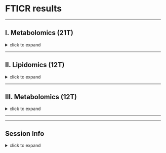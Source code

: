 FTICR results
================

------------------------------------------------------------------------

## I. Metabolomics (21T)

<details>
<summary>
click to expand
</summary>

### Van Krevelen Domains

    #> $gg_vk_domains

![](report_fticr_files/figure-gfm/unnamed-chunk-1-1.png)<!-- -->

    #> 
    #> $gg_vk_domains_nosc

![](report_fticr_files/figure-gfm/unnamed-chunk-1-2.png)<!-- -->

------------------------------------------------------------------------

### Van Krevelen Diagrams

All molecules identified

    #> $gg_vankrev_all

![](report_fticr_files/figure-gfm/unnamed-chunk-2-1.png)<!-- -->

Unique molecules per temperature/CUE

![](report_fticr_files/figure-gfm/unnamed-chunk-3-1.png)<!-- -->

------------------------------------------------------------------------

### Relative Abundance

    #> $relabund_bar_trt

![](report_fticr_files/figure-gfm/unnamed-chunk-4-1.png)<!-- -->

------------------------------------------------------------------------

### PERMANOVA

| term                            |  df | SumsOfSqs |   MeanSqs |   F.Model |        R2 | p.value |
|:--------------------------------|----:|----------:|----------:|----------:|----------:|--------:|
| Incubation\_Temp                |   2 | 0.0022091 | 0.0011046 |  8.722768 | 0.1830032 |   0.002 |
| A\_priori\_CUE                  |   1 | 0.0064604 | 0.0064604 | 51.018274 | 0.5351802 |   0.001 |
| Incubation\_Temp:A\_priori\_CUE |   2 | 0.0011226 | 0.0005613 |  4.432670 | 0.0929972 |   0.028 |
| Residuals                       |  18 | 0.0022793 | 0.0001266 |        NA | 0.1888195 |      NA |
| Total                           |  23 | 0.0120715 |        NA |        NA | 1.0000000 |      NA |

### PCA

    #> $gg_pca_overall

![](report_fticr_files/figure-gfm/unnamed-chunk-6-1.png)<!-- -->

    #> 
    #> $gg_pca_highCUE

![](report_fticr_files/figure-gfm/unnamed-chunk-6-2.png)<!-- -->

    #> 
    #> $gg_pca_lowCUE

![](report_fticr_files/figure-gfm/unnamed-chunk-6-3.png)<!-- -->

</summary>
</details>

------------------------------------------------------------------------

## II. Lipidomics (12T)

<details>
<summary>
click to expand
</summary>

### Van Krevelen Domains

    #> $gg_vk_domains

![](report_fticr_files/figure-gfm/unnamed-chunk-7-1.png)<!-- -->

    #> 
    #> $gg_vk_domains_nosc

![](report_fticr_files/figure-gfm/unnamed-chunk-7-2.png)<!-- -->

------------------------------------------------------------------------

### Van Krevelen Diagrams

All molecules identified

    #> $gg_vankrev_all

![](report_fticr_files/figure-gfm/unnamed-chunk-8-1.png)<!-- -->

Unique molecules per temperature/CUE

![](report_fticr_files/figure-gfm/unnamed-chunk-9-1.png)<!-- -->

------------------------------------------------------------------------

### Relative Abundance

    #> $relabund_bar_trt

![](report_fticr_files/figure-gfm/unnamed-chunk-10-1.png)<!-- -->

------------------------------------------------------------------------

### PERMANOVA

| term                            |  df | SumsOfSqs |   MeanSqs |   F.Model |        R2 | p.value |
|:--------------------------------|----:|----------:|----------:|----------:|----------:|--------:|
| Incubation\_Temp                |   2 | 0.0027330 | 0.0013665 | 10.315481 | 0.3326927 |   0.001 |
| A\_priori\_CUE                  |   1 | 0.0026433 | 0.0026433 | 19.954355 | 0.3217818 |   0.001 |
| Incubation\_Temp:A\_priori\_CUE |   2 | 0.0004539 | 0.0002270 |  1.713372 | 0.0552593 |   0.211 |
| Residuals                       |  18 | 0.0023845 | 0.0001325 |        NA | 0.2902661 |      NA |
| Total                           |  23 | 0.0082147 |        NA |        NA | 1.0000000 |      NA |

</summary>
</details>

------------------------------------------------------------------------

## III. Metabolomics (12T)

<details>
<summary>
click to expand
</summary>

### Van Krevelen Domains

    #> $gg_vk_domains

![](report_fticr_files/figure-gfm/unnamed-chunk-13-1.png)<!-- -->

    #> 
    #> $gg_vk_domains_nosc

![](report_fticr_files/figure-gfm/unnamed-chunk-13-2.png)<!-- -->

------------------------------------------------------------------------

### Van Krevelen Diagrams

All molecules identified

    #> $gg_vankrev_all

![](report_fticr_files/figure-gfm/unnamed-chunk-14-1.png)<!-- -->

Unique molecules per temperature/CUE

![](report_fticr_files/figure-gfm/unnamed-chunk-15-1.png)<!-- -->

------------------------------------------------------------------------

### Relative Abundance

    #> $relabund_bar_trt

![](report_fticr_files/figure-gfm/unnamed-chunk-16-1.png)<!-- -->

------------------------------------------------------------------------

### PERMANOVA

| term                            |  df | SumsOfSqs |   MeanSqs |   F.Model |        R2 | p.value |
|:--------------------------------|----:|----------:|----------:|----------:|----------:|--------:|
| Incubation\_Temp                |   2 | 0.0004443 | 0.0002221 |  1.761836 | 0.0308462 |   0.205 |
| A\_priori\_CUE                  |   1 | 0.0092918 | 0.0092918 | 73.693872 | 0.6451153 |   0.001 |
| Incubation\_Temp:A\_priori\_CUE |   2 | 0.0023977 | 0.0011988 |  9.508054 | 0.1664668 |   0.005 |
| Residuals                       |  18 | 0.0022696 | 0.0001261 |        NA | 0.1575718 |      NA |
| Total                           |  23 | 0.0144034 |        NA |        NA | 1.0000000 |      NA |

    #> $gg_pca_overall

![](report_fticr_files/figure-gfm/unnamed-chunk-18-1.png)<!-- -->

    #> 
    #> $gg_pca_highCUE

![](report_fticr_files/figure-gfm/unnamed-chunk-18-2.png)<!-- -->

    #> 
    #> $gg_pca_lowCUE

![](report_fticr_files/figure-gfm/unnamed-chunk-18-3.png)<!-- -->

</summary>
</details>

------------------------------------------------------------------------

------------------------------------------------------------------------

## Session Info

<details>
<summary>
click to expand
</summary>

Date run: 2022-05-23

    #> R version 4.1.1 (2021-08-10)
    #> Platform: x86_64-apple-darwin17.0 (64-bit)
    #> Running under: macOS Catalina 10.15.7
    #> 
    #> Matrix products: default
    #> BLAS:   /System/Library/Frameworks/Accelerate.framework/Versions/A/Frameworks/vecLib.framework/Versions/A/libBLAS.dylib
    #> LAPACK: /Library/Frameworks/R.framework/Versions/4.1/Resources/lib/libRlapack.dylib
    #> 
    #> locale:
    #> [1] en_US.UTF-8/en_US.UTF-8/en_US.UTF-8/C/en_US.UTF-8/en_US.UTF-8
    #> 
    #> attached base packages:
    #> [1] stats     graphics  grDevices utils     datasets  methods  
    #> [7] base     
    #> 
    #> other attached packages:
    #>  [1] patchwork_1.1.1    vegan_2.5-7        lattice_0.20-44   
    #>  [4] permute_0.9-5      ggbiplot_0.55      soilpalettes_0.1.0
    #>  [7] PNWColors_0.1.0    drake_7.13.2       data.table_1.14.2 
    #> [10] readxl_1.4.0       forcats_0.5.1      stringr_1.4.0     
    #> [13] dplyr_1.0.9        purrr_0.3.4        readr_2.1.2       
    #> [16] tidyr_1.2.0        tibble_3.1.5       ggplot2_3.3.6     
    #> [19] tidyverse_1.3.1   
    #> 
    #> loaded via a namespace (and not attached):
    #>  [1] httr_1.4.2        jsonlite_1.7.2    splines_4.1.1    
    #>  [4] modelr_0.1.8      assertthat_0.2.1  highr_0.9        
    #>  [7] base64url_1.4     cellranger_1.1.0  yaml_2.2.1       
    #> [10] progress_1.2.2    pillar_1.6.2      backports_1.2.1  
    #> [13] glue_1.6.2        digest_0.6.27     rvest_1.0.1      
    #> [16] colorspace_2.0-2  htmltools_0.5.2   Matrix_1.3-4     
    #> [19] plyr_1.8.6        pkgconfig_2.0.3   broom_0.8.0      
    #> [22] haven_2.4.3       scales_1.1.1      tzdb_0.1.2       
    #> [25] mgcv_1.8-36       txtq_0.2.4        generics_0.1.0   
    #> [28] farver_2.1.0      ellipsis_0.3.2    withr_2.5.0      
    #> [31] cli_3.3.0         magrittr_2.0.3    crayon_1.4.1     
    #> [34] evaluate_0.15     storr_1.2.5       fs_1.5.2         
    #> [37] fansi_0.5.0       MASS_7.3-54       nlme_3.1-153     
    #> [40] xml2_1.3.2        tools_4.1.1       prettyunits_1.1.1
    #> [43] hms_1.1.0         lifecycle_1.0.1   munsell_0.5.0    
    #> [46] reprex_2.0.1      cluster_2.1.2     compiler_4.1.1   
    #> [49] tinytex_0.33      rlang_1.0.2       grid_4.1.1       
    #> [52] rstudioapi_0.13   igraph_1.2.6      labeling_0.4.2   
    #> [55] rmarkdown_2.14    gtable_0.3.0      DBI_1.1.1        
    #> [58] R6_2.5.1          lubridate_1.8.0   knitr_1.39       
    #> [61] fastmap_1.1.0     utf8_1.2.2        filelock_1.0.2   
    #> [64] stringi_1.7.6     parallel_4.1.1    Rcpp_1.0.8       
    #> [67] vctrs_0.4.1       dbplyr_2.1.1      tidyselect_1.1.1 
    #> [70] xfun_0.31

</details>
